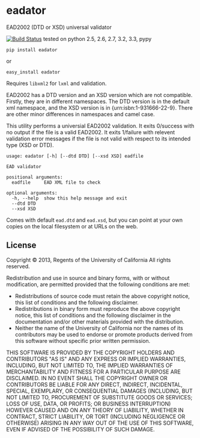 eadator
=======

EAD2002 (DTD or XSD) universal validator

[![Build Status](https://travis-ci.org/eadhost/eadator.png)](https://travis-ci.org/eadhost/eadator) tested on python 2.5, 2.6, 2.7, 3.2, 3.3, pypy

```
pip install eadator
```
or
```
easy_install eadator
```

Requires `libxml2` for `lxml` and validation.  

EAD2002 has a DTD version and an XSD version which are not compatible.  Firstly, they are in
different namespaces.  The DTD version is in the default xml namespace, and the XSD 
version is in {urn:isbn:1-931666-22-9}.  There are other minor differences in namespaces
and camel case.

This utility performs a universial EAD2002 validation.  It exits 0/success with no output if the 
file is a valid EAD2002.  It exits 1/failure with relevent validation error messages if the file
is not valid with respect to its intended type (XSD or DTD).

```
usage: eadator [-h] [--dtd DTD] [--xsd XSD] eadfile

EAD validator

positional arguments:
  eadfile     EAD XML file to check

optional arguments:
  -h, --help  show this help message and exit
  --dtd DTD
  --xsd XSD
```

Comes with default `ead.dtd` and `ead.xsd`, but you can point at
your own copies on the local filesystem or at URLs on the web.



License
-------
Copyright © 2013, Regents of the University of California
All rights reserved.

Redistribution and use in source and binary forms, with or without 
modification, are permitted provided that the following conditions are met:

- Redistributions of source code must retain the above copyright notice, 
  this list of conditions and the following disclaimer.
- Redistributions in binary form must reproduce the above copyright notice, 
  this list of conditions and the following disclaimer in the documentation 
  and/or other materials provided with the distribution.
- Neither the name of the University of California nor the names of its
  contributors may be used to endorse or promote products derived from this 
  software without specific prior written permission.

THIS SOFTWARE IS PROVIDED BY THE COPYRIGHT HOLDERS AND CONTRIBUTORS "AS IS" 
AND ANY EXPRESS OR IMPLIED WARRANTIES, INCLUDING, BUT NOT LIMITED TO, THE 
IMPLIED WARRANTIES OF MERCHANTABILITY AND FITNESS FOR A PARTICULAR PURPOSE 
ARE DISCLAIMED. IN NO EVENT SHALL THE COPYRIGHT OWNER OR CONTRIBUTORS BE 
LIABLE FOR ANY DIRECT, INDIRECT, INCIDENTAL, SPECIAL, EXEMPLARY, OR 
CONSEQUENTIAL DAMAGES (INCLUDING, BUT NOT LIMITED TO, PROCUREMENT OF 
SUBSTITUTE GOODS OR SERVICES; LOSS OF USE, DATA, OR PROFITS; OR BUSINESS 
INTERRUPTION) HOWEVER CAUSED AND ON ANY THEORY OF LIABILITY, WHETHER IN 
CONTRACT, STRICT LIABILITY, OR TORT (INCLUDING NEGLIGENCE OR OTHERWISE) 
ARISING IN ANY WAY OUT OF THE USE OF THIS SOFTWARE, EVEN IF ADVISED OF THE 
POSSIBILITY OF SUCH DAMAGE.
